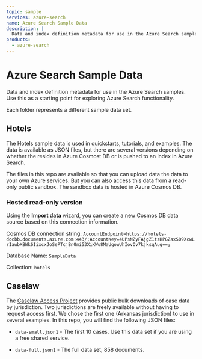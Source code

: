 ```yaml
---
topic: sample
services: azure-search
name: Azure Search Sample Data
description: |
  Data and index definition metadata for use in the Azure Search samples.
products:
  - azure-search
---
```


# Azure Search Sample Data

Data and index definition metadata for use in the Azure Search samples.  Use this as a starting point for exploring Azure Search functionality.

Each folder represents a different sample data set.

## Hotels

The Hotels sample data is used in quickstarts, tutorials, and examples. The data is available as JSON files, but there are several versions depending on whether the resides in Azure Cosmost DB or is pushed to an index in Azure Search. 

The files in this repo are available so that you can upload data the data to your own Azure services. But you can also access this data from a read-only public sandbox. The sandbox data is hosted in Azure Cosmos DB. 

### Hosted read-only version

Using the **Import data** wizard, you can create a new Cosmos DB data source based on this connection information.

Cosmos DB connection string: `AccountEndpoint=https://hotels-docbb.documents.azure.com:443/;AccountKey=4UPsNZyFAjgZ1tzHPGZaxS09XcwLrIawbXBWk6IixcxJoSePTcjBn0mi53XiKWu8MaUgowUhIovOv7kjksqAug==;`

Database Name: `SampleData`

Collection: `hotels`

## Caselaw 

The [Caselaw Access Project](https://case.law/bulk/download/) provides public bulk downloads of case data by jurisdiction. Two jurisdictions are freely available without having to request access first. We chose the first one (Arkansas jurisdiction) to use in several examples. In this repo, you will find the following JSON files:

+ `data-small.json1` - The first 10 cases. Use this data set if you are using a free shared service.

+ `data-full.json1` - The full data set, 858 documents.

